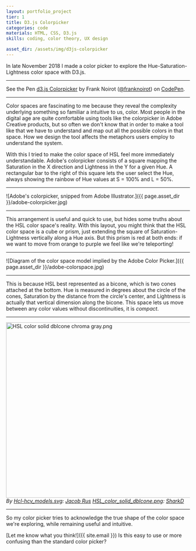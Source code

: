 ```yaml
---
layout: portfolio_project
tier: 1
title: D3.js Colorpicker
categories: code
materials: HTML, CSS, D3.js
skills: coding, color theory, UX design

asset_dir: /assets/img/d3js-colorpicker
---
```


In late November 2018 I made a color picker to explore the Hue-Saturation-Lightness color space with D3.js.

----

<p data-height="857" data-theme-id="light" data-slug-hash="GwXePP" data-default-tab="result" data-user="franknoirot" data-pen-title="d3.js Colorpicker" class="codepen">See the Pen <a href="https://codepen.io/franknoirot/pen/GwXePP/">d3.js Colorpicker</a> by Frank Noirot (<a href="https://codepen.io/franknoirot">@franknoirot</a>) on <a href="https://codepen.io">CodePen</a>.</p>
<script async src="https://static.codepen.io/assets/embed/ei.js"></script>

----

Color spaces are fascinating to me because they reveal the complexity underlying something so familiar a intuitive to us, color. Most people in the digital age are quite comfortable using tools like the colorpicker in Adobe Creative products, but so often we don't know that in order to make a tool like that we have to understand and map out all the possible colors in that space. How we design the tool affects the metaphors users employ to understand the system.

With this I tried to make the color space of HSL feel more immediately understandable. Adobe's colorpicker consists of a square mapping the Saturation in the X direction and Lightness in the Y for a given Hue. A rectangular bar to the right of this square lets the user select the Hue, always showing the rainbow of Hue values at S = 100% and L = 50%.

----

![Adobe's colorpicker, snipped from Adobe Illustrator.]({{ page.asset_dir }}/adobe-colorpicker.jpg)

----

This arrangement is useful and quick to use, but hides some truths about the HSL color space's reality. With this layout, you might think that the HSL color space is a cube or prism, just extending the square of Saturation-Lightness vertically along a Hue axis. But this prism is red at both ends: if we want to move from orange to purple we feel like we're teleporting!

----

![Diagram of the color space model implied by the Adobe Color Picker.]({{ page.asset_dir }}/adobe-colorspace.jpg)

----

This is because HSL best represented as a bicone, which is two cones attached at the bottom. Hue is measured in degrees about the circle of the cones, Saturation by the distance from the circle's center, and Lightness is actually that vertical dimension along the bicone. This space lets us move between any color values without discontinuities, it is _compact_.

----

<p><a href="https://commons.wikimedia.org/wiki/File:HSL_color_solid_dblcone_chroma_gray.png#/media/File:HSL_color_solid_dblcone_chroma_gray.png"><img src="https://upload.wikimedia.org/wikipedia/commons/b/b3/HSL_color_solid_dblcone_chroma_gray.png" alt="HSL color solid dblcone chroma gray.png" height="480" width="640"></a><br><em>By <a href="//commons.wikimedia.org/wiki/File:Hcl-hcv_models.svg" title="File:Hcl-hcv models.svg">Hcl-hcv_models.svg</a>: <a href="//commons.wikimedia.org/wiki/User:Jacobolus" title="User:Jacobolus">Jacob Rus</a>
<a href="//commons.wikimedia.org/wiki/File:HSL_color_solid_dblcone.png" title="File:HSL color solid dblcone.png">HSL_color_solid_dblcone.png</a>: <a href="//commons.wikimedia.org/wiki/User:SharkD" class="mw-redirect" title="User:SharkD">SharkD</a></em></p>

----

So my color picker tries to acknowledge the true shape of the color space we're exploring, while remaining useful and intuitive.

[Let me know what you think!]({{ site.email }}) Is this easy to use or more confusing than the standard color picker?
